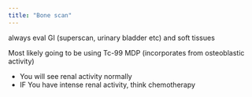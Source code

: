 ```yaml
---
title: "Bone scan"
---
```

always eval GI (superscan, urinary bladder etc) and soft tissues

Most likely going to be using Tc-99 MDP (incorporates from osteoblastic activity)
- You will see renal activity normally
- IF You have intense renal activity, think chemotherapy

